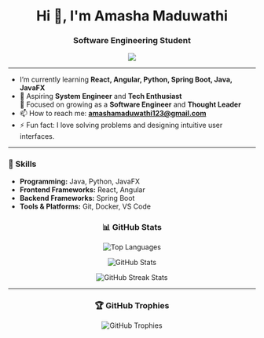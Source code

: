 <h1 align="center">Hi 👋, I'm Amasha Maduwathi</h1>
<h3 align="center">Software Engineering Student</h3>

<p align="center">
  <img src="https://readme-typing-svg.herokuapp.com?color=E22FE4&width=380&height=28&lines=Hi👋+I'm+Amasha+Maduwathi+...;Software+Engineering+Student+...;Exploring+Java+...;Learning+Something+New+Everyday...;Nice+To+Meet+You+...&center=true">
</p>

---

- I’m currently learning **React, Angular, Python, Spring Boot, Java, JavaFX**
- 💼 Aspiring **System Engineer** and **Tech Enthusiast**  
🎯 Focused on growing as a **Software Engineer** and **Thought Leader**  
- 📫 How to reach me: **amashamaduwathi123@gmail.com**  
- ⚡ Fun fact: I love solving problems and designing intuitive user interfaces.  

---

### 🚀 Skills
- **Programming:** Java, Python, JavaFX
- **Frontend Frameworks:** React, Angular
- **Backend Frameworks:** Spring Boot
- **Tools & Platforms:** Git, Docker, VS Code
<h3 align="center">📊 GitHub Stats</h3>  
<p align="center">
  <img src="https://github-readme-stats.vercel.app/api/top-langs/?username=amashamaduwathi&theme=radical&border=false&include_all_commits=true&count_private=true&layout=compact" alt="Top Languages" />
</p>
<p align="center">
  <img src="https://github-readme-stats.vercel.app/api?username=amashamaduwathi&theme=radical&border=false&include_all_commits=true&count_private=true" alt="GitHub Stats" />
</p>
<p align="center">
  <img src="https://github-readme-streak-stats.herokuapp.com/?user=amashamaduwathi&theme=radical&hide_border=false" alt="GitHub Streak Stats" />
</p>

---

<h3 align="center">🏆 GitHub Trophies</h3>
<p align="center">
  <img src="https://github-profile-trophy.vercel.app/?username=amashamaduwathi&theme=radical&no-frame=false&no-bg=true&margin-w=4" alt="GitHub Trophies" />
</p>
